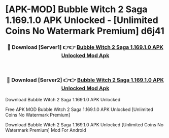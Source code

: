 # [APK-MOD] Bubble Witch 2 Saga 1.169.1.0 APK Unlocked - [Unlimited Coins No Watermark Premium] d6j41



<div align="center">
<h3>🔴 Download [Server1] 👉👉 <a href="https://momento.my/?title=Bubble_Witch_2_Saga_1.169.1.0_APK_Unlocked">Bubble Witch 2 Saga 1.169.1.0 APK Unlocked Mod Apk</a></h3><br>

<h3>🔴 Download [Server2] 👉👉 <a href="https://momento.my/?title=Bubble_Witch_2_Saga_1.169.1.0_APK_Unlocked">Bubble Witch 2 Saga 1.169.1.0 APK Unlocked Mod Apk</a></h3>
</div>



Download Bubble Witch 2 Saga 1.169.1.0 APK Unlocked 

Free APK MOD Bubble Witch 2 Saga 1.169.1.0 APK Unlocked [Unlimited Coins No Watermark Premium]

Download Bubble Witch 2 Saga 1.169.1.0 APK Unlocked [Unlimited Coins No Watermark Premium] Mod For Android
